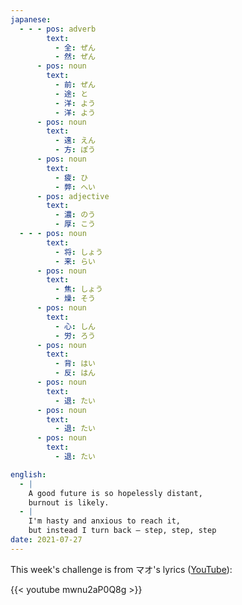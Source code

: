 ```yaml
---
japanese:
  - - - pos: adverb
        text:
          - 全: ぜん
          - 然: ぜん
      - pos: noun
        text:
          - 前: ぜん
          - 途: と
          - 洋: よう
          - 洋: よう
      - pos: noun
        text:
          - 遠: えん
          - 方: ぽう
      - pos: noun
        text:
          - 疲: ひ
          - 弊: へい
      - pos: adjective
        text:
          - 濃: のう
          - 厚: こう
  - - - pos: noun
        text:
          - 将: しょう
          - 来: らい
      - pos: noun
        text:
          - 焦: しょう
          - 燥: そう
      - pos: noun
        text:
          - 心: しん
          - 労: ろう
      - pos: noun
        text:
          - 背: はい
          - 反: はん
      - pos: noun
        text:
          - 退: たい
      - pos: noun
        text:
          - 退: たい
      - pos: noun
        text:
          - 退: たい

english:
  - |
    A good future is so hopelessly distant,
    burnout is likely.
  - |
    I'm hasty and anxious to reach it,
    but instead I turn back — step, step, step
date: 2021-07-27
---
```


This week's challenge is from マオ's lyrics ([YouTube](https://www.youtube.com/watch?v=mwnu2aP0Q8g)):

{{< youtube mwnu2aP0Q8g >}}